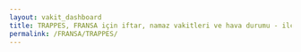 ```yaml
---
layout: vakit_dashboard
title: TRAPPES, FRANSA için iftar, namaz vakitleri ve hava durumu - ilçe/eyalet seç
permalink: /FRANSA/TRAPPES/
---
```


<script type="text/javascript">
  var GLOBAL_COUNTRY = 'FRANSA';
  var GLOBAL_CITY = 'TRAPPES';
  var GLOBAL_STATE = '';
  var lat = 72;
  var lon = 21;
</script>
